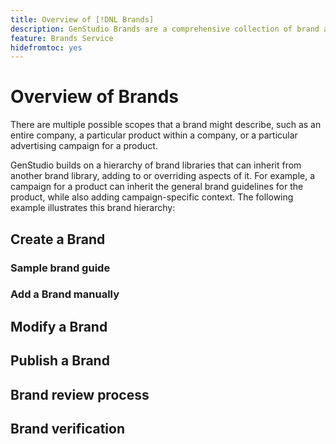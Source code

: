 ```yaml
---
title: Overview of [!DNL Brands]
description: GenStudio Brands are a comprehensive collection of brand assets—marketing copy, imagery, experiences, and more—to inform the creation of brand-aligned content in GenStudio.
feature: Brands Service
hidefromtoc: yes
---
```


# Overview of Brands

There are multiple possible scopes that a brand might describe, such as an entire company, a particular product within a company, or a particular advertising campaign for a product.

GenStudio builds on a hierarchy of brand libraries that can inherit from another brand library, adding to or overriding aspects of it. For example, a campaign for a product can inherit the general brand guidelines for the product, while also adding campaign-specific context. The following example illustrates this brand hierarchy:

## Create a Brand

### Sample brand guide

### Add a Brand manually

## Modify a Brand

## Publish a Brand

## Brand review process

## Brand verification
